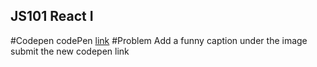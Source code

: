 ## JS101 React I
#Codepen
codePen [link](https://codepen.io/ctqdwmkm-the-vuer/pen/VwRozzj)
#Problem
Add a funny caption under the image
submit the new codepen link

